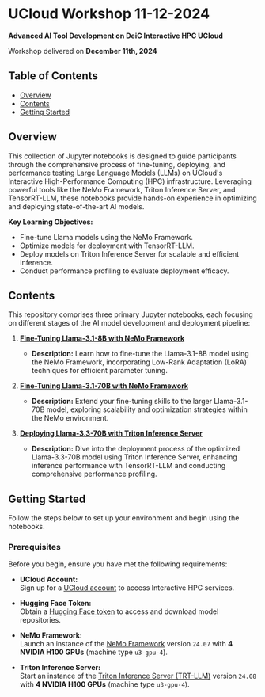 # UCloud Workshop 11-12-2024

**Advanced AI Tool Development on DeiC Interactive HPC UCloud**

Workshop delivered on **December 11th, 2024**

## Table of Contents

- [Overview](#overview)
- [Contents](#contents)
- [Getting Started](#getting-started)

## Overview

This collection of Jupyter notebooks is designed to guide participants through the comprehensive process of fine-tuning, deploying, and performance testing Large Language Models (LLMs) on UCloud's Interactive High-Performance Computing (HPC) infrastructure. Leveraging powerful tools like the NeMo Framework, Triton Inference Server, and TensorRT-LLM, these notebooks provide hands-on experience in optimizing and deploying state-of-the-art AI models.

**Key Learning Objectives:**

- Fine-tune Llama models using the NeMo Framework.
- Optimize models for deployment with TensorRT-LLM.
- Deploy models on Triton Inference Server for scalable and efficient inference.
- Conduct performance profiling to evaluate deployment efficacy.

## Contents

This repository comprises three primary Jupyter notebooks, each focusing on different stages of the AI model development and deployment pipeline:

1. **[Fine-Tuning Llama-3.1-8B with NeMo Framework](notebooks/llama3.1-8B-lora-nemo.ipynb)**
   - **Description:** Learn how to fine-tune the Llama-3.1-8B model using the NeMo Framework, incorporating Low-Rank Adaptation (LoRA) techniques for efficient parameter tuning.

2. **[Fine-Tuning Llama-3.1-70B with NeMo Framework](notebooks/llama3.1-70B-lora-nemo.ipynb)**
   - **Description:** Extend your fine-tuning skills to the larger Llama-3.1-70B model, exploring scalability and optimization strategies within the NeMo environment.

3. **[Deploying Llama-3.3-70B with Triton Inference Server](notebooks/llama3.3-70B-triton.ipynb)**
   - **Description:** Dive into the deployment process of the optimized Llama-3.3-70B model using Triton Inference Server, enhancing inference performance with TensorRT-LLM and conducting comprehensive performance profiling.


## Getting Started

Follow the steps below to set up your environment and begin using the notebooks.

### Prerequisites

Before you begin, ensure you have met the following requirements:

- **UCloud Account:**  
  Sign up for a [UCloud account](https://cloud.sdu.dk) to access Interactive HPC services.

- **Hugging Face Token:**  
  Obtain a [Hugging Face token](https://huggingface.co/settings/tokens) to access and download model repositories.

- **NeMo Framework:**  
  Launch an instance of the [NeMo Framework](https://docs.cloud.sdu.dk/Apps/nemo.html) version `24.07` with **4 NVIDIA H100 GPUs** (machine type `u3-gpu-4`).

- **Triton Inference Server:**  
  Start an instance of the [Triton Inference Server (TRT-LLM)](https://docs.cloud.sdu.dk/Apps/triton.html) version `24.08` with **4 NVIDIA H100 GPUs** (machine type `u3-gpu-4`).
